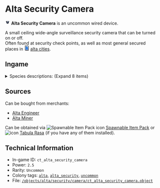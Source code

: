 # Alta Security Camera

<img src="https://raw.githubusercontent.com/Ceterai/Enternia/main/objects/alta/security/camera/icon.png" alt="Alta Security Camera icon" loading="lazy" height="16px" width="auto" /> **Alta Security Camera** is an uncommon wired device.

A small ceiling wide-angle surveillance security camera that can be turned on or off.  
Often found at security check points, as well as most general secured places in <img src="https://raw.githubusercontent.com/Ceterai/Enternia/main/codex/alta/ebook/security.png" alt="Alta Cities icon" loading="lazy" height="16px" width="auto" /> [alta cities](https://ceterai.github.io/MyEnternia/Wiki/AltaCities).

## Ingame

<details markdown="1"><summary>Species descriptions: (Expand 8 items)</summary>

- Alta: Just a security camera. I can wave to say hi to the varda watching me, and to wish her a nice day!
- Apex: A surveillance camera. Better not do anything stupid.
- Avian: This spy camera looks pretty obvious to me.
- Floran: A spying eye, Floran better be careful.
- Glitch: Impressed. This tiny camera can see everything.
- Human: A camera, I better act natural.
- Hylotl: I wonder how high is the quality of that camera.
- Novakid: Someone might be watchin' me, better be cautious!

</details>

## Sources

Can be bought from merchants:

- [Alta Engineer](https://ceterai.github.io/MyEnternia/Wiki/AltaEngineer)
- [Alta Miner](https://ceterai.github.io/MyEnternia/Wiki/AltaMiner)

Can be obtained via <img src="https://raw.githubusercontent.com/Silverfeelin/Starbound-SpawnableItemPack/master/interface/sip/iconSmall.png" alt="Spawnable Item Pack icon" width="18" height="14"/> [Spawnable Item Pack](https://steamcommunity.com/sharedfiles/filedetails/?id=733665104) or <img src="https://steamuserimages-a.akamaihd.net/ugc/263843960696222713/3EC9A7C005541F7D577EBCB8C5736B4EFC9973D6/" alt="icon" width="8" height="12"/> [Tabula Rasa](https://community.playstarbound.com/resources/the-tabula-rasa.3222/) (if you have any of them installed).

## Technical Information

- In-game ID: `ct_alta_security_camera`
- Power: `2.5`
- Rarity: `Uncommon`
- Colony tags: [`alta`](https://ceterai.github.io/MyEnternia/Wiki/Tags/Alta), [`alta_security`](https://ceterai.github.io/MyEnternia/Wiki/Tags/AltaSecurity), [`uncommon`](https://ceterai.github.io/MyEnternia/Wiki/Tags/Uncommon)
- File: [`/objects/alta/security/camera/ct_alta_security_camera.object`](https://github.com/Ceterai/Enternia/blob/main/objects/alta/security/camera/ct_alta_security_camera.object)
